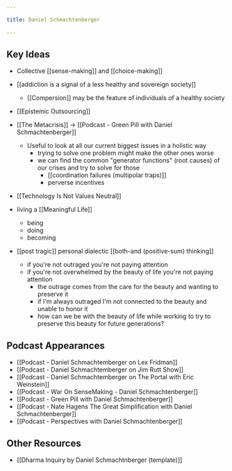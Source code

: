 ```yaml
---
title: Daniel Schmachtenberger 
---
```

## Key Ideas
- Collective [[sense-making]] and [[choice-making]]
- [[addiction is a signal of a less healthy and sovereign society]]
	- [[Compersion]] may be the feature of individuals of a healthy society	
- [[Epistemic Outsourcing]]
- [[The Metacrisis]] -> [[Podcast - Green Pill with Daniel Schmachtenberger]]
	- Useful to look at all our current biggest issues in a holistic way
		- trying to solve one problem might make the other ones worse
		- we can find the common "generator functions" (root causes) of our crises and try to solve for those
			- [[coordination failures (multipolar traps)]]
			- perverse incentives
- [[Technology Is Not Values Neutral]]

- living a [[Meaningful Life]]
	- being
	- doing
	- becoming
- [[post tragic]] personal dialectic [[both-and (positive-sum) thinking]]
	- if you're not outraged you're not paying attention
	- if you're not overwhelmed by the beauty of life you're not paying attention
		- the outrage comes from the care for the beauty and wanting to preserve it
		- if I'm always outraged I'm not connected to the beauty and unable to honor it
		- how can we be with the beauty of life while working to try to preserve this beauty for future generations?


## Podcast Appearances
- [[Podcast - Daniel Schmachtemberger on Lex Fridman]]
- [[Podcast - Daniel Schmachtemberger on Jim Rutt Show]]
- [[Podcast - Daniel Schmachtemberger on The Portal with Eric Weinstein]]
- [[Podcast - War On SenseMaking - Daniel Schmachtenberger]]
- [[Podcast - Green Pill with Daniel Schmachtenberger]]
- [[Podcast - Nate Hagens The Great Simplification with Daniel Schmachtenberger]]
- [[Podcast - Perspectives with Daniel Schmachtenberger]]

## Other Resources
- [[Dharma Inquiry by Daniel Schmachtnberger (template)]]
